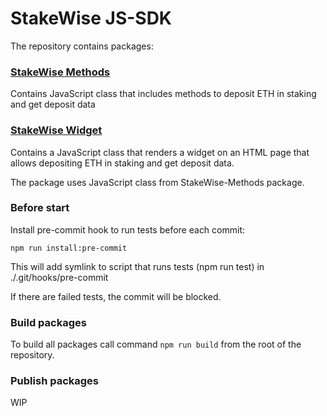 # StakeWise JS-SDK

The repository contains packages:

### [StakeWise Methods](https://github.com/stakewise/js-sdk/tree/main/packages/stakewise-methods)
Contains JavaScript class that includes methods
to deposit ETH in staking and get deposit data 


### [StakeWise Widget](https://github.com/stakewise/js-sdk/tree/main/packages/stakewise-widget)
Contains a JavaScript class that renders a widget on
an HTML page that allows depositing ETH in staking and get
deposit data.

The package uses JavaScript class from StakeWise-Methods
package. 


### Before start
Install pre-commit hook to run tests before each commit:

`npm run install:pre-commit`

This will add symlink to script that runs tests (npm run test)
in ./.git/hooks/pre-commit

If there are failed tests, the commit will be blocked.


### Build packages
To build all packages call command `npm run build` from the
root of the repository.


### Publish packages
WIP
